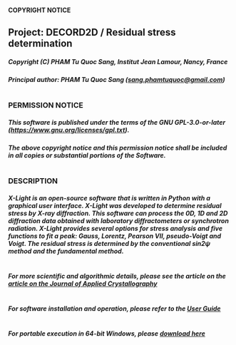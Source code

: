 #### COPYRIGHT NOTICE
##    Project: DECORD2D / Residual stress determination           
##### Copyright (C) PHAM Tu Quoc Sang, Institut Jean Lamour, Nancy, France
##### Principal author: PHAM Tu Quoc Sang (sang.phamtuquoc@gmail.com)
#
### PERMISSION NOTICE
##### This software is published under the terms of the GNU GPL-3.0-or-later (https://www.gnu.org/licenses/gpl.txt).
##### The above copyright notice and this permission notice shall be included in all copies or substantial portions of the Software.
#
#
### DESCRIPTION
##### X-Light is an open-source software that is written in Python with a graphical user interface. X-Light was developed to determine residual stress by X-ray diffraction. This software can process the 0D, 1D and 2D diffraction data obtained with laboratory diffractometers or synchrotron radiation. X-Light provides several options for stress analysis and five functions to fit a peak: Gauss, Lorentz, Pearson VII, pseudo-Voigt and Voigt. The residual stress is determined by the conventional sin2ψ method and the fundamental method.
#
##### For more scientific and algorithmic details, please see the article on the [article on the Journal of Applied Crystallography](https://github.com/sangpham171/X-Light/blob/master/Pham_JournalOfAppliedCrystallography_54_2021.pdf)
#
##### For software installation and operation, please refer to the [User Guide](https://github.com/sangpham171/X-Light/blob/master/X-Light%20-%20User%20Guide.pdf)
#
##### For portable execution in 64-bit Windows, please [download here](http://www.mediafire.com/file/zvsr58rgfzq4nvq/X-Light_1.2_win64.exe.zip/file)
